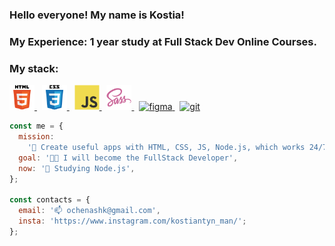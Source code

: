 ### Hello everyone! My name is Kostia!

### My Experience: 1 year study at Full Stack Dev Online Courses.

### My stack:

<p>
  <a href="https://www.w3.org/html/" target="_blank">
    <img
      src="https://raw.githubusercontent.com/devicons/devicon/master/icons/html5/html5-original-wordmark.svg"
      alt="html5" width="40" height="40"
    /> </a> &nbsp;
  <a href="https://www.w3schools.com/css/" target="_blank">
    <img
      src="https://raw.githubusercontent.com/devicons/devicon/master/icons/css3/css3-original-wordmark.svg"
      alt="css3" width="40" height="40"
    /> </a> &nbsp;
  <a href="https://developer.mozilla.org/en-US/docs/Web/JavaScript" target="\_blank">
    <img
      src="https://raw.githubusercontent.com/devicons/devicon/master/icons/javascript/javascript-original.svg"
      alt="javascript" width="40" height="40"
    /> </a> &nbsp;
    <a href="https://sass-lang.com" target="_blank">
    <img
      src="https://raw.githubusercontent.com/devicons/devicon/master/icons/sass/sass-original.svg"
      alt="sass" width="40" height="40"
    /> </a> &nbsp;
    <a href="https://www.figma.com/" target="_blank">
    <img
      src="https://www.vectorlogo.zone/logos/figma/figma-icon.svg"
      alt="figma" width="40" height="40"
    /> </a> &nbsp;
    <a href="https://git-scm.com/" target="_blank">
    <img
      src="https://www.vectorlogo.zone/logos/git-scm/git-scm-icon.svg"
      alt="git" width="40" height="40"
    /> </a>
</p>

```js
const me = {
  mission:
    '🎯 Create useful apps with HTML, CSS, JS, Node.js, which works 24/7/365',
  goal: '👨‍🎓 I will become the FullStack Developer',
  now: '🌱 Studying Node.js',
};

const contacts = {
  email: '📫 ochenashk@gmail.com',
  insta: 'https://www.instagram.com/kostiantyn_man/';
};
```

<!---
KostiantynO/KostiantynO is a ✨ special ✨ repository because its `README.md` (this file) appears on your GitHub profile.
You can click the Preview link to take a look at your changes.
--->
